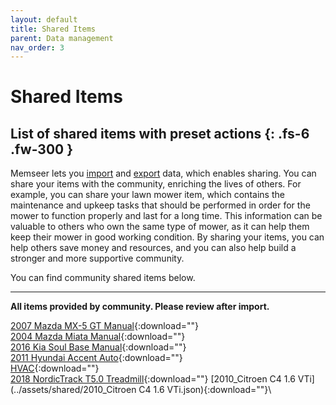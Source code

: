 ```yaml
---
layout: default
title: Shared Items
parent: Data management
nav_order: 3
---
```


# Shared Items
List of shared items with preset actions
{: .fs-6 .fw-300 }
---

Memseer lets you [import](../docs/import_export/import.md) and [export](../docs/import_export/export.md) data, which enables sharing. You can share your items with the community, enriching the lives of others. For example, you can share your lawn mower item, which contains the maintenance and upkeep tasks that should be performed in order for the mower to function properly and last for a long time. This information can be valuable to others who own the same type of mower, as it can help them keep their mower in good working condition. By sharing your items, you can help others save money and resources, and you can also help build a stronger and more supportive community.

You can find community shared items below.

---

**All items provided by community. Please review after import.**

[2007 Mazda MX-5 GT Manual](../assets/shared/2007_Mazda_MX-5_GT_Manual.json){:download=""}\
[2004 Mazda Miata Manual](../assets/shared/2004_Mazda_Miata_Manual.json){:download=""}\
[2016 Kia Soul Base Manual](../assets/shared/2016_Kia_Soul_Base_Manual.json){:download=""}\
[2011 Hyundai Accent Auto](../assets/shared/2011_Hyundai_Accent_Auto.json){:download=""}\
[HVAC](../assets/shared/HVAC.json){:download=""}\
[2018 NordicTrack T5.0 Treadmill](../assets/shared/2018_NordicTrack_T5.0.json){:download=""}
[2010_Citroen C4 1.6 VTi](../assets/shared/2010_Citroen C4 1.6 VTi.json){:download=""}\
